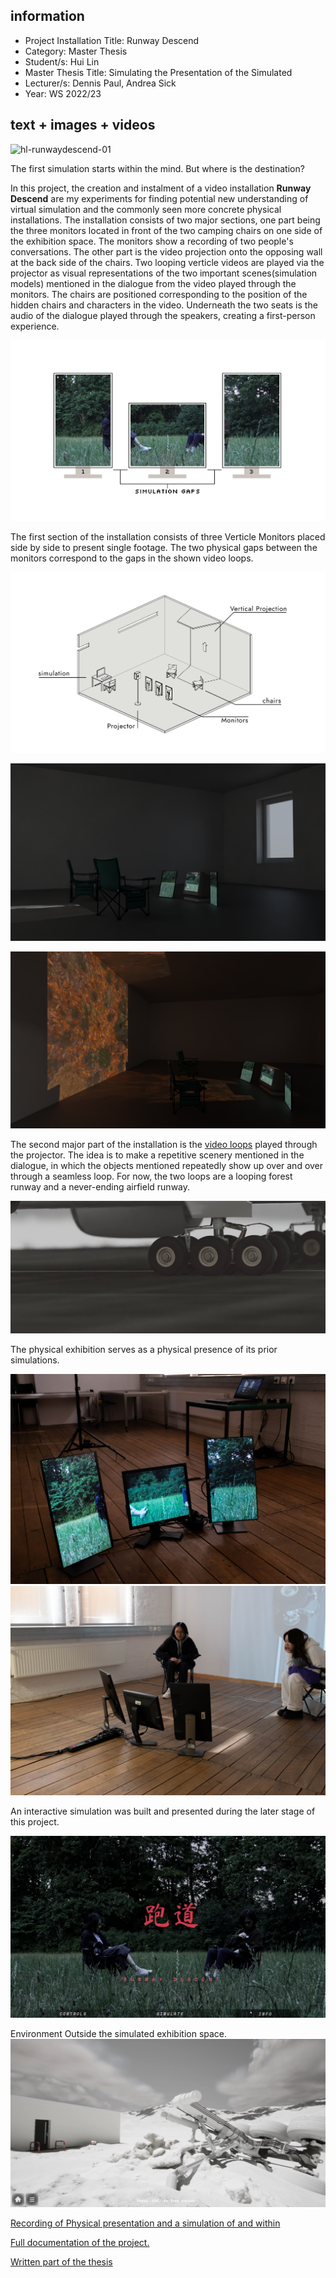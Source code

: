 ## information    

- Project Installation Title: Runway Descend
- Category: Master Thesis
- Student/s: Hui Lin 
- Master Thesis Title: Simulating the Presentation of the Simulated   
- Lecturer/s: Dennis Paul, Andrea Sick   
- Year: WS 2022/23

## text + images + videos    

![hl-runwaydescend-01](https://github.com/darksweet/MasterThesisDocumentation/blob/main/DocumentationImages/Images/hl-runwaydescend-01.png?raw=true)    

The first simulation starts within the mind. But where is the destination?

In this project, the creation and instalment of a video installation **Runway Descend** are my experiments for finding potential new understanding of virtual simulation and the commonly seen more concrete physical installations. The installation consists of two major sections, one part being the three monitors located in front of the two camping chairs on one side of the exhibition space. The monitors show a recording of two people's conversations. The other part is the video projection onto the opposing wall at the back side of the chairs. Two looping verticle videos are played via the projector as visual representations of the two important scenes(simulation models) mentioned in the dialogue from the video played through the monitors. The chairs are positioned corresponding to the position of the hidden chairs and characters in the video. Underneath the two seats is the audio of the dialogue played through the speakers, creating a first-person experience. 

![hl-runwaydescend-10](https://github.com/darksweet/MasterThesisDocumentation/blob/main/DocumentationImages/Images/hl-runwaydescend-10.png?raw=true)    

The first section of the installation consists of three Verticle Monitors placed side by side to present single footage. The two physical gaps between the monitors correspond to the gaps in the shown video loops.  

![hl-runwaydescend-02](https://github.com/darksweet/MasterThesisDocumentation/blob/main/DocumentationImages/Images/hl-runwaydescend-02.png?raw=true)   

![hl-runwaydescend-05](https://github.com/darksweet/MasterThesisDocumentation/blob/main/DocumentationImages/Images/hl-runwaydescend-05.png?raw=true)

![hl-runwaydescend-06](https://github.com/darksweet/MasterThesisDocumentation/blob/main/DocumentationImages/Images/hl-runwaydescend-06.png?raw=true)

The second major part of the installation is the [video loops](https://youtu.be/ItlTGMmX2cI) played through the projector. The idea is to make a repetitive scenery mentioned in the dialogue, in which the objects mentioned repeatedly show up over and over through a seamless loop. For now, the two loops are a looping forest runway and a never-ending airfield runway. 

![hl-runwaydescend-11](https://github.com/darksweet/MasterThesisDocumentation/blob/main/DocumentationImages/Images/hl-runwaydescend-11.png?raw=false)

The physical exhibition serves as a physical presence of its prior simulations.

![hl-runwaydescend-07](https://github.com/darksweet/MasterThesisDocumentation/blob/main/DocumentationImages/Images/hl-runwaydescend-07.jpg?raw=true)
![hl-runwaydescend-08](https://github.com/darksweet/MasterThesisDocumentation/blob/main/DocumentationImages/Images/hl-runwaydescend-08.jpg?raw=true)

An interactive simulation was built and presented during the later stage of this project.

![hl-runwaydescend-04](https://github.com/darksweet/MasterThesisDocumentation/blob/main/DocumentationImages/Images/hl-runwaydescend-04.png?raw=true)

Environment Outside the simulated exhibition space.
![hl-runwaydescend-09](https://github.com/darksweet/MasterThesisDocumentation/blob/main/DocumentationImages/Images/hl-runwaydescend-09.png?raw=true)


[Recording of Physical presentation and a simulation of and within](https://youtu.be/rm7lQ6My8Mw)    

[Full documentation of the project.](https://github.com/darksweet/MasterThesisDocumentation/blob/main/PDF/hl-tosimulatethepresentationofsimulations.pdf)

[Written part of the thesis](https://github.com/darksweet/MasterThesisDocumentation/blob/main/PDF/hl-simulatingthepresentationofthesimulated.pdf)